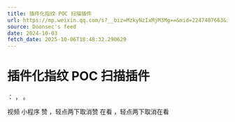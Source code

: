 ```yaml
---
title: 插件化指纹 POC 扫描插件
url: https://mp.weixin.qq.com/s?__biz=MzkyNzIxMjM3Mg==&mid=2247487663&idx=1&sn=eaaf918e4d876f277aafdd19396dbe8f
source: Doonsec's feed
date: 2024-10-03
fetch_date: 2025-10-06T18:48:32.290629
---
```


# 插件化指纹 POC 扫描插件

：
，
。

视频
小程序
赞
，轻点两下取消赞
在看
，轻点两下取消在看